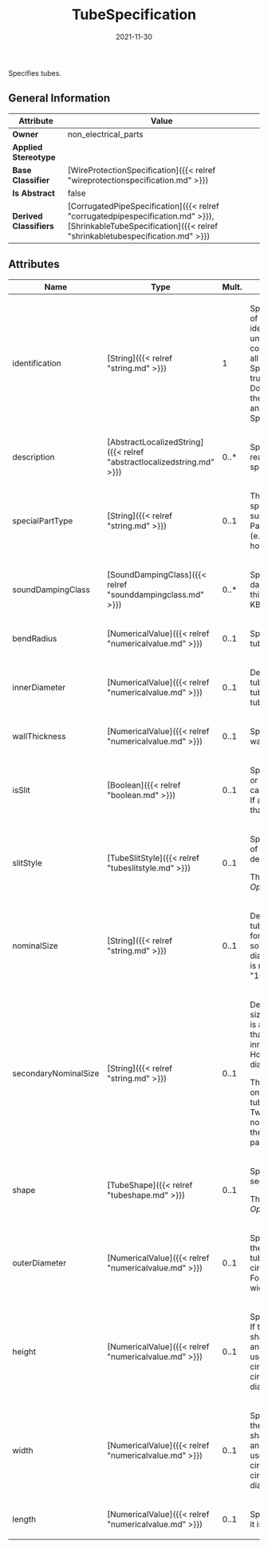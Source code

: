 ﻿---
title: TubeSpecification
toc: false
type: specs
date: "2021-11-30"
draft: false
specification: VEC
version: 2.0.0-rc1
documentType: "Recommendation"
elementType: Class
classes:
  - TubeSpecification
menu_name: vec-2.0.0-rc1
---
<p>Specifies tubes. </p>

## General Information

| Attribute               | Value |
|-------------------------|-------|
| **Owner**               | non_electrical_parts |
| **Applied Stereotype**  |   |
| **Base Classifier**     | [WireProtectionSpecification]({{< relref "wireprotectionspecification.md" >}})<br/>  |
| **Is Abstract**         | false |
| **Derived Classifiers** | [CorrugatedPipeSpecification]({{< relref "corrugatedpipespecification.md" >}}), [ShrinkableTubeSpecification]({{< relref "shrinkabletubespecification.md" >}}) |

## Attributes
|  Name  |  Type  |  Mult.  |  Description  |  Owning Classifier  |
|--------|--------|---------|---------------|--------------|
|identification | [String]({{< relref "string.md" >}}) | 1 | <p> Specifies a unique identification of the specification. The identification is guaranteed to be unique within the document containing the specification. For all VEC-documents a Specification-instance can be trusted to be identical if the DocumentVersion-instance is the same (see DocumentVersion) and the identification of the Specification is the same.      </p> | [Specification]({{< relref "specification.md" >}}) |
|description | [AbstractLocalizedString]({{< relref "abstractlocalizedstring.md" >}}) | 0..* | <p> Specifies additional, human readable information about the specification.      </p> | [Specification]({{< relref "specification.md" >}}) |
|specialPartType | [String]({{< relref "string.md" >}}) | 0..1 | <p>The specialPartType allows the specification of subclassifications for a PartOrUsageRelatedSpecification (e.g. different types of connector housings).  </p> | [PartOrUsageRelatedSpecification]({{< relref "partorusagerelatedspecification.md" >}}) |
|soundDampingClass | [SoundDampingClass]({{< relref "sounddampingclass.md" >}}) | 0..* | <p>Specifies the class of sound damping. According to the VDA this is a value between A &amp; E. KBLFRM-311  </p> | [WireProtectionSpecification]({{< relref "wireprotectionspecification.md" >}}) |
|bendRadius | [NumericalValue]({{< relref "numericalvalue.md" >}}) | 0..1 | <p> Specifies the bend radius of the tube.      </p> | [TubeSpecification]({{< relref "tubespecification.md" >}}) |
|innerDiameter | [NumericalValue]({{< relref "numericalvalue.md" >}}) | 0..1 | <p>Defines the inner diameter of a tube. In the case of a shrinkable tube, it is the diameter of the tube in the unshrinked state.  </p> | [TubeSpecification]({{< relref "tubespecification.md" >}}) |
|wallThickness | [NumericalValue]({{< relref "numericalvalue.md" >}}) | 0..1 | <p> Specifies the thickness of the wall of the tube.      </p> | [TubeSpecification]({{< relref "tubespecification.md" >}}) |
|isSlit | [Boolean]({{< relref "boolean.md" >}}) | 0..1 | <p> Specifies whether the tube is slit or not. The style of the slitting can be defined with the <i>slitStyle.</i> If a <i>slitStyle</i> is defined, it implies that <i>isSlit=true</i>.      </p> | [TubeSpecification]({{< relref "tubespecification.md" >}}) |
|slitStyle | [TubeSlitStyle]({{< relref "tubeslitstyle.md" >}}) | 0..1 | <p> Specifies the style of the slitting of the tube. If a <i>slitStyle</i> is defined, it implies that <i>isSlit=true</i>.     </p>      <p> This attribute is defined as an <i>OpenEnumeration.</i>      </p> | [TubeSpecification]({{< relref "tubespecification.md" >}}) |
|nominalSize | [String]({{< relref "string.md" >}}) | 0..1 | <p> Defines the nominal size of a tube. The nominal size is a name for the size of the tube that is somehow related to the inner diameter of the tube. However, it is not the inner diameter (e.g. &quot;10.5&quot;).      </p> | [TubeSpecification]({{< relref "tubespecification.md" >}}) |
|secondaryNominalSize | [String]({{< relref "string.md" >}}) | 0..1 | <p> Defines the secondary nominal size of a tube. The nominal size is a name for the size of the tube that is somehow related to the inner diameter of the tube. However, it is not the inner diameter (e.g. &quot;10.5&quot;).      </p>      <p> The secondary nominal size shall only be used for two-parted tubes (see&#160;TubeSlitStyle = TwoParts). The secondary nominal size defines the size of the outer (larger) tube of a two-parted tube.      </p> | [TubeSpecification]({{< relref "tubespecification.md" >}}) |
|shape | [TubeShape]({{< relref "tubeshape.md" >}}) | 0..1 | <p> Specifies the shape of the cross section of the tube.     </p>      <p> This attribute is defined as an <i>OpenEnumeration</i>      </p> | [TubeSpecification]({{< relref "tubespecification.md" >}}) |
|outerDiameter | [NumericalValue]({{< relref "numericalvalue.md" >}}) | 0..1 | <p> Specifies the outer diameter of the tube. The outer diameter of a tube shall only be used for circular tubes (shape = Circular). For other shapes, height and width shall be used.      </p> | [TubeSpecification]({{< relref "tubespecification.md" >}}) |
|height | [NumericalValue]({{< relref "numericalvalue.md" >}}) | 0..1 | <p> Specifies the height of the tube. If the height is defined, a width shall be defined, too. The height and width of a tube shall only be used for tubes that are not circular (shape != Circular). For circular shapes, the outside diameter shall be used.      </p> | [TubeSpecification]({{< relref "tubespecification.md" >}}) |
|width | [NumericalValue]({{< relref "numericalvalue.md" >}}) | 0..1 | <p> Specifies the width of the tube. If the width is defined, a height shall be defined, too. The height and width of a tube shall only be used for tubes that are not circular (shape != Circular). For circular shapes, the outside diameter shall be used.      </p> | [TubeSpecification]({{< relref "tubespecification.md" >}}) |
|length | [NumericalValue]({{< relref "numericalvalue.md" >}}) | 0..1 | <p> Specifies the length of the tube if it is a predefined value.      </p> | [TubeSpecification]({{< relref "tubespecification.md" >}}) |

